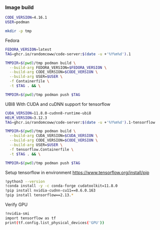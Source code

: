 ### Image build

```bash
CODE_VERSION=4.16.1
USER=podman

mkdir -p tmp
```

Fedora

```bash
FEDORA_VERSION=latest
TAG=ghcr.io/randomcoww/code-server:$(date -u +'%Y%m%d').1

TMPDIR=$(pwd)/tmp podman build \
  --build-arg FEDORA_VERSION=$FEDORA_VERSION \
  --build-arg CODE_VERSION=$CODE_VERSION \
  --build-arg USER=$USER \
  -f Containerfile \
  -t $TAG . && \

TMPDIR=$(pwd)/tmp podman push $TAG
```

UBI8 With CUDA and cuDNN support for tensorflow

```bash
CUDA_VERSION=11.8.0-cudnn8-runtime-ubi8
HELM_VERSION=3.12.3
TAG=ghcr.io/randomcoww/code-server:$(date -u +'%Y%m%d').1-tensorflow

TMPDIR=$(pwd)/tmp podman build \
  --build-arg CUDA_VERSION=$CUDA_VERSION \
  --build-arg CODE_VERSION=$CODE_VERSION \
  --build-arg USER=$USER \
  -f tensorflow.Containerfile \
  -t $TAG . && \

TMPDIR=$(pwd)/tmp podman push $TAG
```

Setup tensorflow in environment https://www.tensorflow.org/install/pip

```bash
!python3 --version
!conda install -y -c conda-forge cudatoolkit=11.8.0
!pip install nvidia-cudnn-cu11==8.6.0.163
!pip install tensorflow==2.13.*
```

Verify GPU

```bash
!nvidia-smi
import tensorflow as tf
print(tf.config.list_physical_devices('GPU'))
```